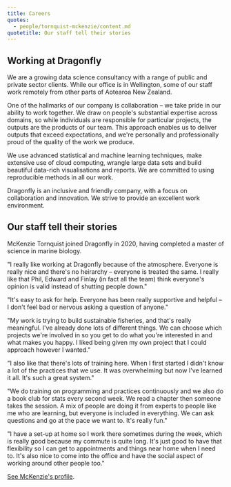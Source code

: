```yaml
---
title: Careers
quotes:
  - people/tornquist-mckenzie/content.md
quotetitle: Our staff tell their stories
---
```


## Working at Dragonfly

We are a growing data science consultancy with a range of public and private
sector clients. While our office is in Wellington, some of our staff work
remotely from other parts of Aotearoa New Zealand.

One of the hallmarks of our company is collaboration – we take pride in our
ability to work together. We draw on people's substantial expertise across
domains, so while individuals are responsible for particular projects, the
outputs are the products of our team. This approach enables us to deliver
outputs that exceed expectations, and we're personally and professionally proud
of the quality of the work we produce.

We use advanced statistical and machine learning techniques, make extensive use
of cloud computing, wrangle large data sets and build beautiful data-rich
visualisations and reports. We are committed to using reproducible methods in
all our work.

Dragonfly is an inclusive and friendly company, with a focus on collaboration
and innovation. We strive to provide an excellent work environment.

## Our staff tell their stories

McKenzie Tornquist joined Dragonfly in 2020, having completed a master of science in marine biology.

"I really like working at Dragonfly because of the atmosphere. Everyone is really nice and there's no heirarchy – everyone is treated the same. I really like that Phil, Edward and Finlay (in fact all the team) think everyone's opinion is valid instead of shutting people down."

"It's easy to ask for help. Everyone has been really supportive and helpful – I don't feel bad or nervous asking a question of anyone."

"My work is trying to build sustainable fisheries, and that's really meaningful. I've already done lots of different things. We can choose which projects we're involved in so you get to do what you're interested in and what makes you happy. I liked being given my own project that I could approach however I wanted."

"I also like that there's lots of training here. When I first started I didn't know a lot of the practices that we use. It was overwhelming but now I've learned it all. It's such a great system."

"We do training on programming and practices continuously and we also do a book club for stats every second week. We read a chapter then someone takes the session. A mix of people are doing it from experts to people like me who are learning, but everyone is included in everything. We can ask questions and go at the pace we want to. It's really fun."

"I have a set-up at home so I work there sometimes during the week, which is really good because my commute is quite long. It's just good to have that flexibility so I can get to appointments and things near home when I need to. It's also nice to come into the office and have the social aspect of working around other people too."

[See McKenzie's profile](/people/tornquist-mckenzie.html).
